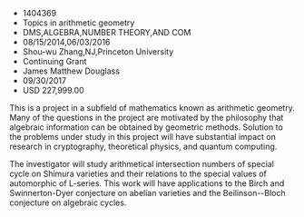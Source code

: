 
* 1404369
* Topics in arithmetic geometry
* DMS,ALGEBRA,NUMBER THEORY,AND COM
* 08/15/2014,06/03/2016
* Shou-wu Zhang,NJ,Princeton University
* Continuing Grant
* James Matthew Douglass
* 09/30/2017
* USD 227,999.00

This is a project in a subfield of mathematics known as arithmetic geometry.
Many of the questions in the project are motivated by the philosophy that
algebraic information can be obtained by geometric methods. Solution to the
problems under study in this project will have substantial impact on research in
cryptography, theoretical physics, and quantum computing.

The investigator will study arithmetical intersection numbers of special cycle
on Shimura varieties and their relations to the special values of automorphic of
L-series. This work will have applications to the Birch and Swinnerton-Dyer
conjecture on abelian varieties and the Beilinson--Bloch conjecture on algebraic
cycles.
